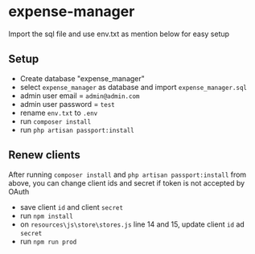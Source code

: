 # expense-manager
Import the sql file and use env.txt as mention below for easy setup

## Setup
- Create database "expense_manager"
- select `expense_manager` as database and import `expense_manager.sql` 
- admin user email = `admin@admin.com`
- admin user password = `test`
- rename `env.txt` to `.env`
- run `composer install`
- run `php artisan passport:install`

## Renew clients
After running `composer install` and `php artisan passport:install` from above, you can change client ids and secret if token is not accepted by OAuth
- save client `id` and client `secret`
- run `npm install `
- on `resources\js\store\stores.js` line 14 and 15, update client `id` ad `secret`
- run `npm run prod`
